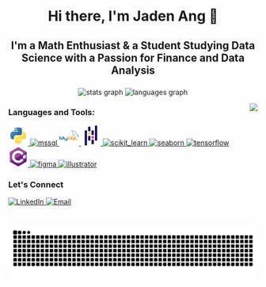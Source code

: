 <!-- Header -->
<h1 align="center">Hi there, I'm Jaden Ang 👋 </h1>
<h2 align="center"> I'm a Math Enthusiast & a Student Studying Data Science with a Passion for Finance and Data Analysis</21>

<!-- GitHub Stats -->
<h3 align="center"></h3>
<p align="center">
    <img src="https://github-readme-stats.vercel.app/api?username=Axtence&hide_title=false&hide_rank=false&show_icons=true&include_all_commits=true&count_private=true&disable_animations=false&theme=great-gatsby&locale=en&hide_border=false" height="150" alt="stats graph"  />
  <img src="https://github-readme-stats.vercel.app/api/top-langs?username=Axtence&locale=en&hide_title=false&layout=compact&card_width=270&langs_count=5&theme=great-gatsby&hide_border=false" height="150" alt="languages graph"  />
</p>

<img align="right" height="200" src="https://media.giphy.com/media/3o6Yg4GUVgIUg3bf7W/giphy.gif"  />

<h3 align="left">Languages and Tools:</h3>
<p align="left">
<a href="https://www.python.org" target="_blank" rel="noreferrer"> <img src="https://raw.githubusercontent.com/devicons/devicon/master/icons/python/python-original.svg" alt="python" width="40" height="40"/> </a> 
<a href="https://www.microsoft.com/en-us/sql-server" target="_blank" rel="noreferrer"> <img src="https://www.svgrepo.com/show/303229/microsoft-sql-server-logo.svg" alt="mssql" width="40" height="40"/> </a> 
<a href="https://www.mysql.com/" target="_blank" rel="noreferrer"> <img src="https://raw.githubusercontent.com/devicons/devicon/master/icons/mysql/mysql-original-wordmark.svg" alt="mysql" width="40" height="40"/> </a> 
<a href="https://pandas.pydata.org/" target="_blank" rel="noreferrer"> <img src="https://raw.githubusercontent.com/devicons/devicon/2ae2a900d2f041da66e950e4d48052658d850630/icons/pandas/pandas-original.svg" alt="pandas" width="40" height="40"/> </a> 
<a href="https://scikit-learn.org/" target="_blank" rel="noreferrer"> <img src="https://upload.wikimedia.org/wikipedia/commons/0/05/Scikit_learn_logo_small.svg" alt="scikit_learn" width="40" height="40"/> </a> 
<a href="https://seaborn.pydata.org/" target="_blank" rel="noreferrer"> <img src="https://seaborn.pydata.org/_images/logo-mark-lightbg.svg" alt="seaborn" width="40" height="40"/> </a> 
<a href="https://www.tensorflow.org" target="_blank" rel="noreferrer"> <img src="https://www.vectorlogo.zone/logos/tensorflow/tensorflow-icon.svg" alt="tensorflow" width="40" height="40"/> </a> 
<a href="https://www.w3schools.com/cs/" target="_blank" rel="noreferrer"> <img src="https://raw.githubusercontent.com/devicons/devicon/master/icons/csharp/csharp-original.svg" alt="csharp" width="40" height="40"/> </a> 
<a href="https://www.figma.com/" target="_blank" rel="noreferrer"> <img src="https://www.vectorlogo.zone/logos/figma/figma-icon.svg" alt="figma" width="40" height="40"/> </a> 
<a href="https://www.adobe.com/in/products/illustrator.html" target="_blank" rel="noreferrer"> <img src="https://www.vectorlogo.zone/logos/adobe_illustrator/adobe_illustrator-icon.svg" alt="illustrator" width="40" height="40"/> </a> </p>

<!-- Contact -->
<h3 align="left">Let's Connect</h3>
<p align="left">
  <a href="https://www.linkedin.com/in/jaden-ang-1b5ba1237/" target="_blank">
    <img src="https://img.shields.io/badge/LinkedIn-0077B5?style=flat-square&logo=linkedin&logoColor=white" height="35" alt="LinkedIn">
  </a>
  <a href="mailto:jadenang15@gmail.com" target="_blank">
    <img src="https://img.shields.io/badge/Email-D14836?style=flat-square&logo=gmail&logoColor=white" height="35" alt="Email">
  </a>
</p>

###

<br clear="both">

<img src="https://raw.githubusercontent.com/Axtence/Axtence/output/snake.svg" alt="Snake animation" />

###
